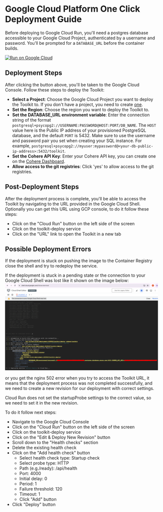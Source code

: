 # Google Cloud Platform One Click Deployment Guide

Before deploying to Google Cloud Run, you'll need a postgres database accessible to your Google Cloud Project, authenticated by a username and password. You'll be prompted for a `DATABASE_URL` before the container builds.

[![Run on Google Cloud](https://deploy.cloud.run/button.svg)](https://deploy.cloud.run?dir=/)

## Deployment Steps

After clicking the button above, you'll be taken to the Google Cloud Console. Follow these steps to deploy the Toolkit:
- **Select a Project**: Choose the Google Cloud Project you want to deploy the Toolkit to. If you don't have a project, you need to create [one](https://cloud.google.com/resource-manager/docs/creating-managing-projects). 
- **Set the Region**: Choose the region you want to deploy the Toolkit to.
- **Set the DATABASE_URL environment variable**: Enter the connection string of the format `postgresql+psycopg2://USERNAME:PASSWORD@HOST:PORT/DB_NAME`. The `HOST` value here is the Public IP address of your provisioned PostgreSQL database, and the default `PORT` is 5432. Make sure to use the username and password pair you set when creating your SQL instance. For example, `postgresql+psycopg2://myuser:mypassword@<your-db-public-ip-address>:5432/toolkit`.
- **Set the Cohere API Key**: Enter your Cohere API key, you can create one on the [Cohere Dashboard](https://dashboard.cohere.com).
- **Allow access to the git registries**: Click 'yes' to allow access to the git registries.

## Post-Deployment Steps

After the deployment process is complete, you'll be able to access the Toolkit by navigating to the URL provided in the Google Cloud Shell.
Optionally you can get this URL using GCP console, to do it follow these steps:
- Click on the "Cloud Run" button on the left side of the screen
- Click on the toolkit-deploy service
- Click on the "URL" link to open the Toolkit in a new tab

## Possible Deployment Errors

If the deployment is stuck on pushing the image to the Container Registry close the shell and try to redeploy the service.

If the deployment is stuck in a pending state or the connection to your Google Cloud Shell was lost like it shown on the image below:
![](/docs/assets/cloud_shell_stuck.png)

or you get the nginx 502 error when you try to access the Toolkit URL,
it means that the deployment process was not completed successfully, and we need to create a new revision for our deployment with correct settings.

Cloud Run does not set the startupProbe settings to the correct value, so we need to set it in the new revision.

To do it follow next steps:
- Navigate to the Google Cloud Console
- Click on the "Cloud Run" button on the left side of the screen
- Click on the toolkit-deploy service
- Click on the "Edit & Deploy New Revision" button
- Scroll down to the "Health checks" section
- Delete the existing health check
- Click on the "Add health check" button
  - Select health check type: Startup check 
  - Select probe type: HTTP
  - Path (e.g./ready): /api/health
  - Port: 4000
  - Initial delay: 0
  - Period: 1 
  - Failure threshold: 120
  - Timeout: 1
  - Click "Add" button
- Click "Deploy" button

